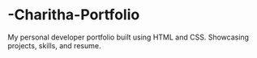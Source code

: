 # -Charitha-Portfolio
My personal developer portfolio built using HTML and CSS. Showcasing projects, skills, and resume.
